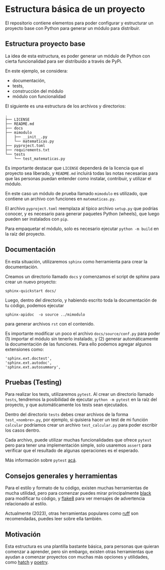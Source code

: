 # Estructura básica de un proyecto

El repositorio contiene elementos para poder configurar y estructurar
un proyecto base con Python para generar un módulo para distribuir.

## Estructura proyecto base

La idea de esta estructura, es poder generar un módulo de Python con cierta
funcionalidad para ser distribuido a través de PyPi.

En este ejemplo, se considera:
* documentación,
* tests,
* construcción del módulo
* módulo con funcionalidad

El siguiente es una estructura de los archivos y directorios:

```
.
├── LICENSE
├── README.md
├── docs
├── mimodulo
│   ├── __init__.py
│   └── matematicas.py
├── pyproject.toml
├── requirements.txt
└── tests
    └── test_matematicas.py

```

Es importante destacar que `LICENSE` dependerá de la licencia que el proyecto
sea liberado, y `README.md` incluirá todas las notas necesarias para que las
personas puedan entender como instalar, contribuir, y utilizar el módulo.

En este caso un módulo de prueba llamado `mimodulo` es utilizado,
que contiene un archivo con funciones en `matematicas.py`.

El archivo `pyproject.toml` reemplaza al típico archivo `setup.py` que podrías
conocer, y es necesario para generar paquetes Python (wheels), que luego pueden
ser instalados con `pip`.

Para empaquetar el módulo, solo es necesario ejecutar `python -m build` en
la raíz del proyecto.

## Documentación

En esta situación, utilizaremos `sphinx` como herramienta para crear
la documentación.

Creamos un directorio llamado `docs` y comenzamos el script de sphinx para
crear un nuevo proyecto:

```
sphinx-quickstart docs/
```

Luego, dentro del directorio, y habiendo escrito toda la documentación de tu
código, podemos ejecutar

```
sphinx-apidoc  -o source ../mimodulo
```

para generar archivos `rst` con el contenido.

Es importante modificar un poco el archivo `docs/source/conf.py` para poder (1)
importar el módulo sin tenerlo instalado, y (2) generar automáticamente la
documentación de las funciones. Para ello podemos agregar algunos extensiones
como:

```
'sphinx.ext.doctest',
'sphinx.ext.autodoc',
'sphinx.ext.autosummary',
```

## Pruebas (Testing)

Para realizar los tests, utilizaremos `pytest`.
Al crear un directorio llamado `tests`, tendremos la posibilidad de ejecutar
`python -m pytest` en la raíz del proyecto, y que automáticamente los tests
sean ejecutados.

Dentro del directorio `tests` debes crear archivos de la forma
`test_<nombre>.py`, por ejemplo, si quisiera hacer un test de mi función
`calcular` podríamos crear un archivo `test_calcular.py` para poder escribir
los casos dentro.

Cada archivo, puede utilizar muchas funcionalidades que ofrece `pytest`
pero para tener una implementación simple, solo usaremos `assert` para
verificar que el resultado de algunas operaciones es el esperado.

Más información sobre `pytest` [acá](https://docs.pytest.org).


## Consejos generales y herramientas

Para el estilo y formato de tu código, existen muchas herramientas
de mucha utilidad, pero para comenzar puedes mirar principalmente
[black](https://www.tldrlegal.com/) para modificar tu código,
y [flake8](https://www.tldrlegal.com/) para ver mensajes de advertencia
relacionado al estilo.

Actualmente (2023), otras herramientas populares como
[ruff](https://www.tldrlegal.com/) son recomendadas, puedes leer sobre ella
también.

## Motivación

Esta estructura es una plantilla bastante básica, para personas que quieran
comenzar a aprender, pero sin embargo, existen otras herramientas que ayudan
a comenzar proyectos con muchas más opciones y utilidades, como
[hatch](https://hatch.pypa.io/latest/) y [poetry](https://hatch.pypa.io/latest/).
